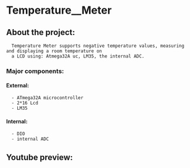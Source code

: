 # Temperature__Meter
  ## About the project:
      Temperature Meter supports negative temperature values, measuring and displaying a room temperature on 
      a LCD using: Atmega32A uc, LM35, the internal ADC.
  ### Major components:
   #### External:
      - ATmega32A microcontroller 
      - 2*16 Lcd
      - LM35
   #### Internal:
      - DIO
      - internal ADC
  ## Youtube preview:
